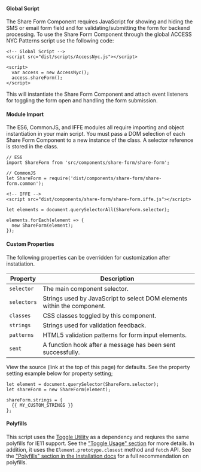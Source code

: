 #### Global Script

The Share Form Component requires JavaScript for showing and hiding the SMS or email form field and for validating/submitting the form for backend processing. To use the Share Form Component through the global ACCESS NYC Patterns script use the following code:

    <!-- Global Script -->
    <script src="dist/scripts/AccessNyc.js"></script>

    <script>
      var access = new AccessNyc();
      access.shareForm();
    </script>

This will instantiate the Share Form Component and attach event listeners for toggling the form open and handling the form submission.

#### Module Import

The ES6, CommonJS, and IFFE modules all require importing and object instantiation in your main script. You must pass a DOM selection of each Share Form Component to a new instance of the class. A selector reference is stored in the class.

    // ES6
    import ShareForm from 'src/components/share-form/share-form';

    // CommonJS
    let ShareForm = require('dist/components/share-form/share-form.common');

    <!-- IFFE -->
    <script src="dist/components/share-form/share-form.iffe.js"></script>

    let elements = document.querySelectorAll(ShareForm.selector);

    elements.forEach(element => {
      new ShareForm(element);
    });

#### Custom Properties

The following properties can be overridden for customization after instatiation.

Property    | Description
------------|-
`selector`  | The main component selector.
`selectors` | Strings used by JavaScript to select DOM elements within the component.
`classes`   | CSS classes toggled by this component.
`strings`   | Strings used for validation feedback.
`patterns`  | HTML5 validation patterns for form input elements.
`sent`      | A function hook after a message has been sent successfully.

View the source (link at the top of this page) for defaults. See the property setting example below for property setting;

    let element = document.querySelector(ShareForm.selector);
    let shareForm = new ShareForm(element);

    shareForm.strings = {
      {{ MY_CUSTOM_STRINGS }}
    };

#### Polyfills

This script uses the [Toggle Utility](/toggle) as a dependency and reqiures the same polyfills for IE11 support. See the ["Toggle Usage" section](toggle#toggle-usage) for more details. In addition, it uses the `Element.prototype.closest` method and `fetch` API. See the ["Polyfills" section in the Installation docs](/installation#polyfills) for a full recommendation on polyfills.